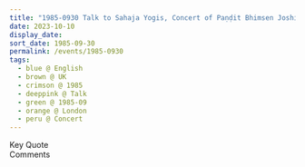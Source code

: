 ```yaml
---
title: "1985-0930 Talk to Sahaja Yogis, Concert of Paṇḍit Bhimsen Joshi, London, UK"
date: 2023-10-10
display_date: 
sort_date: 1985-09-30
permalink: /events/1985-0930
tags:
  - blue @ English
  - brown @ UK
  - crimson @ 1985
  - deeppink @ Talk
  - green @ 1985-09
  - orange @ London
  - peru @ Concert
---
```


<wave-list>
  <list-title color="green" width="75">Key Quote</list-title>
  <list-item color="BlanchedAlmond"  width="200"></list-item>
  <list-item color="Lavender"></list-item>
  <list-item color="BlanchedAlmond"></list-item>
</wave-list>

<br>

<wave-list>
  <list-title color="green" width="75">Comments</list-title>
  <list-item color="BlanchedAlmond"  width="200"></list-item>
  <list-item color="Lavender"></list-item>
  <list-item color="BlanchedAlmond"></list-item>
</wave-list>